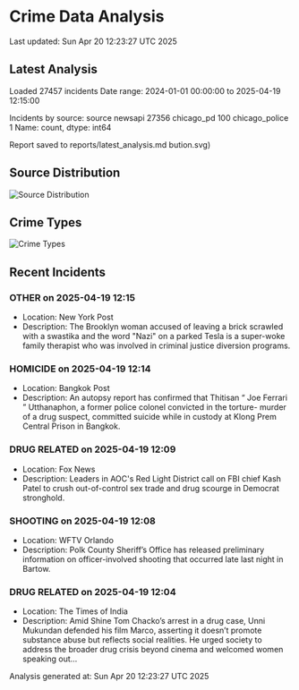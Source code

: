 # Crime Data Analysis
Last updated: Sun Apr 20 12:23:27 UTC 2025

## Latest Analysis

Loaded 27457 incidents
Date range: 2024-01-01 00:00:00 to 2025-04-19 12:15:00

Incidents by source:
source
newsapi           27356
chicago_pd          100
chicago_police        1
Name: count, dtype: int64

Report saved to reports/latest_analysis.md
bution.svg)

## Source Distribution
![Source Distribution](images/source_distribution.svg)

## Crime Types
![Crime Types](images/crime_types.svg)

## Recent Incidents

### OTHER on 2025-04-19 12:15
- Location: New York Post
- Description: The Brooklyn woman accused of leaving a brick scrawled with a swastika and the word "Nazi" on a parked Tesla is a super-woke family therapist who was involved in criminal justice diversion programs.


### HOMICIDE on 2025-04-19 12:14
- Location: Bangkok Post
- Description: An autopsy report has confirmed that Thitisan &ldquo; Joe Ferrari &rdquo; Utthanaphon, a former police colonel convicted in the torture- murder  of a drug suspect, committed  suicide  while in custody at Klong Prem Central Prison in Bangkok.


### DRUG RELATED on 2025-04-19 12:09
- Location: Fox News
- Description: Leaders in AOC's Red Light District call on FBI chief Kash Patel to crush out-of-control sex trade and drug scourge in Democrat stronghold.


### SHOOTING on 2025-04-19 12:08
- Location: WFTV Orlando
- Description: Polk County Sheriff’s Office has released preliminary information on officer-involved shooting that occurred late last night in Bartow.


### DRUG RELATED on 2025-04-19 12:04
- Location: The Times of India
- Description: Amid Shine Tom Chacko’s arrest in a drug case, Unni Mukundan defended his film Marco, asserting it doesn’t promote substance abuse but reflects social realities. He urged society to address the broader drug crisis beyond cinema and welcomed women speaking out…

Analysis generated at: Sun Apr 20 12:23:27 UTC 2025
